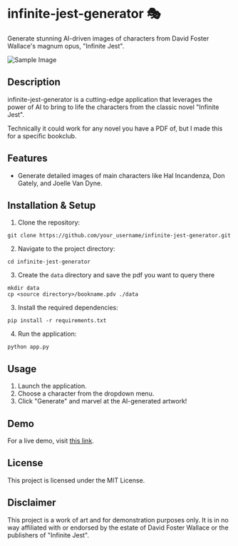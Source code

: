# infinite-jest-generator 🎭

Generate stunning AI-driven images of characters from David Foster Wallace's magnum opus, "Infinite Jest".

![Sample Image](link_to_a_sample_image_here.png)

## Description

infinite-jest-generator is a cutting-edge application that leverages the power of AI to bring to life the characters from the classic novel "Infinite Jest". 

Technically it could work for any novel you have a PDF of, but I made this for a specific bookclub.

## Features

- Generate detailed images of main characters like Hal Incandenza, Don Gately, and Joelle Van Dyne.


## Installation & Setup

1. Clone the repository:

```
git clone https://github.com/your_username/infinite-jest-generator.git
```

2. Navigate to the project directory:
```
cd infinite-jest-generator
```

3. Create the `data` directory and save the pdf you want to query there
```
mkdir data
cp <source directory>/bookname.pdv ./data
```

3. Install the required dependencies:
```
pip install -r requirements.txt
```

4. Run the application:
```
python app.py
```

## Usage

1. Launch the application.
2. Choose a character from the dropdown menu.
3. Click "Generate" and marvel at the AI-generated artwork!

## Demo

For a live demo, visit [this link](your_demo_link_here).


## License

This project is licensed under the MIT License.

## Disclaimer

This project is a work of art and for demonstration purposes only. It is in no way affiliated with or endorsed by the estate of David Foster Wallace or the publishers of "Infinite Jest".

